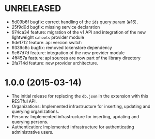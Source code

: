 # UNRELEASED

  * 5d09b6f bugfix: correct handling of the `ids` query param (#16).
  * 25f9d0d bugfix: missing service declaration
  * 974ca34 feature: migration of the v1 API and integration of the new lightweight `cahoots` provider module
  * 9de1712 feature: api version switch
  * 9339c8c bugfix: removed tokenstore dependency
  * 9c67d7d feature: integration of the new provider module
  * 4ff457a feature: api sources are now part of the library directory
  * 2fa714d feature: new provider architecture.

# 1.0.0 (2015-03-14)

  * The initial release for replacing the `db.json` in the extension with this RESTful API.
  * Organizations: Implemented infrastructure for inserting, updating and querying organizations.
  * Persons: Implemented infrastructure for inserting, updating and querying persons.
  * Authentication: Implemented infrastructure for authenticating administrative users.
